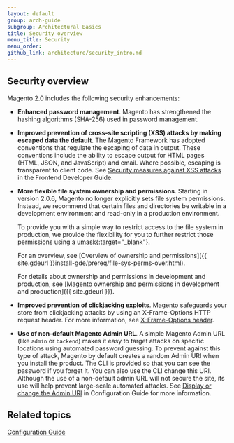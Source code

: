```yaml
---
layout: default
group: arch-guide
subgroup: Architectural Basics
title: Security overview
menu_title: Security 
menu_order: 
github_link: architecture/security_intro.md
---
```


<h2 id="security_intro">Security overview</h2>
Magento 2.0 includes the following security enhancements: 



* <b>Enhanced password management</b>. Magento has strengthened the hashing algorithms (SHA-256) used in password management. 


* <b>Improved prevention of cross-site scripting (XSS) attacks by making escaped data the default</b>. The Magento Framework has adopted conventions that regulate the escaping of data in output. These conventions include the ability to escape  output for HTML pages (HTML, JSON, and JavaScript) and email. Where possible, escaping is transparent to client code. See <a href="{{ site.gdeurl }}frontend-dev-guide/templates/template-security.html">Security measures against XSS attacks</a> in the Frontend Developer Guide. 

*	<b>More flexible file system ownership and permissions</b>. Starting in version 2.0.6, Magento no longer explicitly sets file system permissions. Instead, we recommend that certain files and directories be writable in a development environment and read-only in a production environment.

	To provide you with a simple way to restrict access to the file system in production, we provide the flexibility for you to further restrict those permissions using a [umask](http://www.cyberciti.biz/tips/understanding-linux-unix-umask-value-usage.html){:target="_blank"}.
	
	For an overview, see [Overview of ownership and permissions]({{ site.gdeurl }}install-gde/prereq/file-sys-perms-over.html).

	For details about ownership and permissions in development and production, see [Magento ownership and permissions in development and production]({{ site.gdeurl }}).

* <b>Improved prevention of clickjacking exploits</b>. Magento safeguards your store from clickjacking attacks by using an X-Frame-Options HTTP request header. For more information, see <a href="{{ site.gdeurl }}config-guide/secy/secy-xframe.html"> X-Frame-Options header</a>.

* <b>Use of non-default Magento Admin URL</b>. A simple Magento Admin URL (like `admin` or `backend`) makes it easy to target attacks on specific locations using automated password guessing. To prevent against this type of attack, Magento by default creates a random Admin URI when you install the product. The CLI is provided so that you can  see the password if you forget it. You can also use the CLI change this URI.  Although the use of a non-default admin URL will not secure the site, its use will help prevent large-scale automated attacks. See <a href="{{ site.gdeurl }}install-gde/install/cli/install-cli-adminurl.html">Display or change the Admin URI</a> in Configuration Guide for more information. 




<h2>Related topics</h2>
<a href="{{ site.gdeurl }}config-guide/bk-config-guide.html">Configuration Guide</a>



